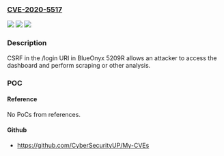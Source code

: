 ### [CVE-2020-5517](https://cve.mitre.org/cgi-bin/cvename.cgi?name=CVE-2020-5517)
![](https://img.shields.io/static/v1?label=Product&message=n%2Fa&color=blue)
![](https://img.shields.io/static/v1?label=Version&message=n%2Fa&color=blue)
![](https://img.shields.io/static/v1?label=Vulnerability&message=n%2Fa&color=brighgreen)

### Description

CSRF in the /login URI in BlueOnyx 5209R allows an attacker to access the dashboard and perform scraping or other analysis.

### POC

#### Reference
No PoCs from references.

#### Github
- https://github.com/CyberSecurityUP/My-CVEs

